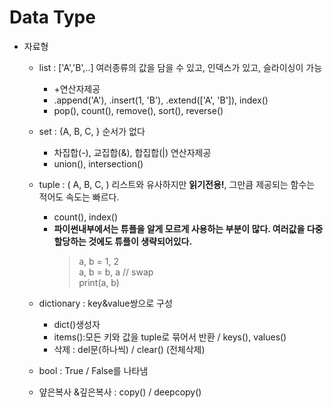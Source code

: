 # Data Type

- 자료형
    - list : ['A','B',..] 여러종류의 값을 담을 수 있고, 인덱스가 있고, 슬라이싱이 가능
        - +연산자제공
        - .append('A'), .insert(1, 'B'), .extend(['A', 'B']), index()
        - pop(), count(), remove(), sort(), reverse()
        
    - set : {A, B, C, } 순서가 없다
        - 차집합(-), 교집합(&), 합집합(|) 연산자제공 
        - union(), intersection()
        
    - tuple : ( A, B, C, ) 리스트와 유사하지만 **읽기전용!**, 그만큼 제공되는 함수는 적어도 속도는 빠르다.
        - count(), index()
        - **파이썬내부에서는 튜플을 알게 모르게 사용하는 부분이 많다. 여러값을 다중할당하는 것에도 튜플이 생략되어있다.**
            > a, b = 1, 2 <br>
            > a, b = b, a  // swap <br>
            > print(a, b)  <br>
   
    - dictionary : key&value쌍으로 구성
        - dict()생성자
        - items():모든 키와 값을 tuple로 묶어서 반환 / keys(), values()
        - 삭제 : del문(하나씩) / clear() (전체삭제)

    - bool : True / False를 나타냄

    - 얖은복사 &깊은복사  : copy() / deepcopy()
     
          